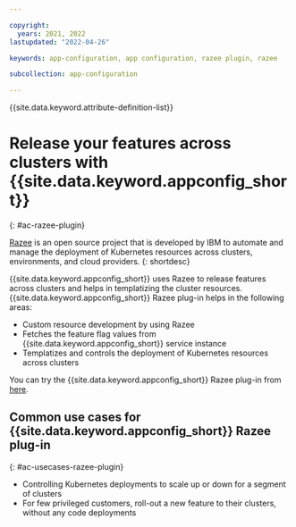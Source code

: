 ```yaml
---

copyright:
  years: 2021, 2022
lastupdated: "2022-04-26"

keywords: app-configuration, app configuration, razee plugin, razee

subcollection: app-configuration

---
```


{{site.data.keyword.attribute-definition-list}}

# Release your features across clusters with {{site.data.keyword.appconfig_short}}
{: #ac-razee-plugin}

[Razee](https://razee.io/) is an open source project that is developed by IBM to automate and manage the deployment of Kubernetes resources across clusters, environments, and cloud providers.
{: shortdesc}

{{site.data.keyword.appconfig_short}} uses Razee to release features across clusters and helps in templatizing the cluster resources. {{site.data.keyword.appconfig_short}} Razee plug-in helps in the following areas:

- Custom resource development by using Razee
- Fetches the feature flag values from {{site.data.keyword.appconfig_short}} service instance
- Templatizes and controls the deployment of Kubernetes resources across clusters

You can try the {{site.data.keyword.appconfig_short}} Razee plug-in from [here](https://github.com/IBM/appconfiguration-razee).

## Common use cases for {{site.data.keyword.appconfig_short}} Razee plug-in
{: #ac-usecases-razee-plugin}

- Controlling Kubernetes deployments to scale up or down for a segment of clusters
- For few privileged customers, roll-out a new feature to their clusters, without any code deployments
